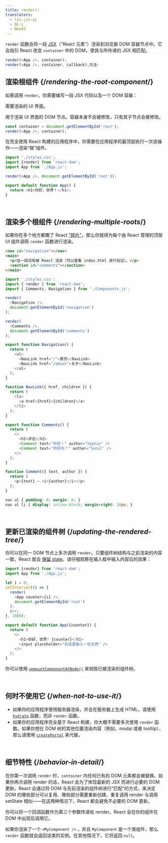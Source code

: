 ```yaml
---
title: render()
translators:
  - liu-jin-yi
  - QC-L
  - Neo42
---
```


<Intro>

`render` 函数会将一段 [JSX](/learn/writing-markup-with-jsx)（“React 元素”）渲染到浏览器 DOM 容器节点中。它会指引 React 改变 `container` 中的 DOM，使其与所传递的 JSX 相匹配。

```js
render(<App />, container);
render(<App />, container, callback);方法·
```

</Intro>

## 渲染根组件 {/*rendering-the-root-component*/}

如需调用 `render`，你需要编写一段 JSX 代码以及一个 DOM 容器：

<APIAnatomy>

<AnatomyStep title="React 元素">

需要渲染的 UI 界面。

</AnatomyStep>

<AnatomyStep title="DOM 容器">

用于渲染 UI 界面的 DOM 节点。容器本身不会被修改，只有其子节点会被修改。

</AnatomyStep>

```js [[1, 2, "<App />"], [2, 2, "container"]]
const container = document.getElementById('root');
render(<App />, container);
```

</APIAnatomy>

在完全使用 React 构建的应用程序中，你需要在应用程序的最顶层执行一次该操作——渲染“根”组件。

<Sandpack>

```js index.js active
import './styles.css';
import {render} from 'react-dom';
import App from './App.js';

render(<App />, document.getElementById('root'));
```

```js App.js
export default function App() {
  return <h1>你好，世界！</h1>;
}
```

</Sandpack>

<br />

## 渲染多个根组件 {/*rendering-multiple-roots*/}

如果你在多个地方都撒了 React ["碎片"](/learn/add-react-to-a-website)，那么你就得为每个由 React 管理的顶层 UI 组件调用 `render` 函数进行渲染。

<Sandpack>

```html public/index.html
<nav id="navigation"></nav>
<main>
  <p>这一段没有被 React 渲染（可以查看 index.html 进行验证）。</p>
  <section id="comments"></section>
</main>
```

```js index.js active
import './styles.css';
import { render } from 'react-dom';
import { Comments, Navigation } from './Components.js';

render(
  <Navigation />,
  document.getElementById('navigation')
);

render(
  <Comments />,
  document.getElementById('comments')
);
```

```js Components.js
export function Navigation() {
  return (
    <ul>
      <NavLink href="/">首页</NavLink>
      <NavLink href="/about">关于</NavLink>
    </ul>
  );
}

function NavLink({ href, children }) {
  return (
    <li>
      <a href={href}>{children}</a>
    </li>
  );
}

export function Comments() {
  return (
    <>
      <h2>评论</h2>
      <Comment text="你好！" author="Sophie" />
      <Comment text="你好吗？" author="Sunil" />
    </>
  );
}

function Comment({ text, author }) {
  return (
    <p>{text} — <i>{author}</i></p>
  );
}
```

```css
nav ul { padding: 0; margin: 0; }
nav ul li { display: inline-block; margin-right: 20px; }
```

</Sandpack>

<br />

## 更新已渲染的组件树 {/*updating-the-rendered-tree*/}

你可以在同一 DOM 节点上多次调用 `render`。只要组件树结构与之前渲染的内容一致，React 就会 [保留 state](/learn/preserving-and-resetting-state)。请仔细观察在输入框中输入内容后的效果：

<Sandpack>

```js index.js active
import {render} from 'react-dom';
import App from './App.js';

let i = 0;
setInterval(() => {
  render(
    <App counter={i} />,
    document.getElementById('root')
  );
  i++;
}, 1000);
```

```js App.js
export default function App({counter}) {
  return (
    <>
      <h1>你好，世界! {counter}</h1>
      <input placeholder="在这里输入一些东西" />
    </>
  );
}
```

</Sandpack>

你可以使用 [`unmountComponentAtNode()`](TODO) 来销毁已被渲染的组件树。

<br />

## 何时不使用它 {/*when-not-to-use-it*/}

* 如果你的应用程序使用服务器渲染，并会在服务器上生成 HTML，请使用 [`hydrate`](TODO) 函数，而非 `render` 函数。
* 如果你的应用程序完全基于 React 构建，你大概不需要多次使用 `render` 函数。如果你想在 DOM 树的其他位置渲染内容（例如，modal 或者 tooltip），那么请使用 [`createPortal`](TODO) 来代替。

<br />


## 细节特性 {/*behavior-in-detail*/}

在你第一次调用 `render` 时，`container` 内任何已有的 DOM 元素都会被替换。如果你再次调用 render 的话，React 会为了体现最新的 JSX 而进行必要的 DOM 更新。React 会通过将 DOM 与先前渲染的组件树进行“匹配”的方式，来决定 DOM 的哪些部分可以复用、哪些部分需要重新创建。重复调用 render 与调用 setState 相似——在这两种情况下，React 都会避免不必要的 DOM 更新。

你可以将一个回调函数作为第三个参数传递给 render。React 会在你的组件在 DOM 中出现后调用它。

如果你渲染了一个 `<MyComponent />` ，并且 `MyComponent` 是一个类组件，那么 `render` 函数就会返回该类的实例。在其他情况下，它将返回 `null`。
